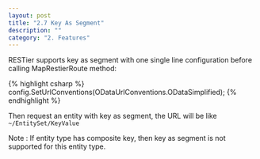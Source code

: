 ```yaml
---
layout: post
title: "2.7 Key As Segment"
description: ""
category: "2. Features"
---
```


RESTier supports key as segment with one single line configuration before calling MapRestierRoute method:

{% highlight csharp %}
config.SetUrlConventions(ODataUrlConventions.ODataSimplified);
{% endhighlight %}

Then request an entity with key as segment, the URL will be like
`~/EntitySet/KeyValue`

Note : If entity type has composite key, then key as segment is not supported for this entity type.